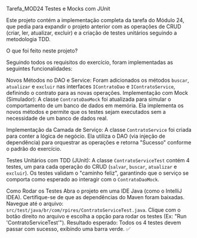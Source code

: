  Tarefa_MOD24
 Testes e Mocks com JUnit



Este projeto contém a implementação completa da tarefa do Módulo 24, que pedia para expandir o projeto anterior com as operações de CRUD (criar, ler, atualizar, excluir) e a criação de testes unitários seguindo a metodologia TDD.

O que foi feito neste projeto?

Seguindo todos os requisitos do exercício, foram implementadas as seguintes funcionalidades:

Novos Métodos no DAO e Service:
      Foram adicionados os métodos `buscar`, `atualizar` e `excluir` nas interfaces `IContratoDao` e `IContratoService`, definindo o contrato para as novas operações.
 Implementação com Mock (Simulador):
       A classe `ContratoDaoMock` foi atualizada para simular o comportamento de um banco de dados em memória. Ela implementa os novos métodos e permite que os testes sejam executados sem a necessidade de um banco de dados real.

  Implementação da Camada de Serviço:
      A classe `ContratoService` foi criada para conter a lógica de negócio. Ela utiliza o DAO (via injeção de dependência) para orquestrar as operações e retorna "Sucesso" conforme o padrão do exercício.

Testes Unitários com TDD (JUnit):
       A classe `ContratoServiceTest` contém 4 testes, um para cada operação do CRUD (`salvar`, `buscar`, `atualizar` e `excluir`).
      Os testes validam o "caminho feliz", garantindo que o serviço se comporta como esperado ao interagir com o `ContratoDaoMock`.

 Como Rodar os Testes
  Abra o projeto em uma IDE Java (como o IntelliJ IDEA).
  Certifique-se de que as dependências do Maven foram baixadas.
  Navegue até o arquivo: `src/test/java/br/com/rpires/ContratoServiceTest.java`.
  Clique com o botão direito no arquivo e escolha a opção para rodar os testes (Ex: "Run 'ContratoServiceTest'").
Resultado esperado: Todos os 4 testes devem passar com sucesso, exibindo uma barra verde. ✅


